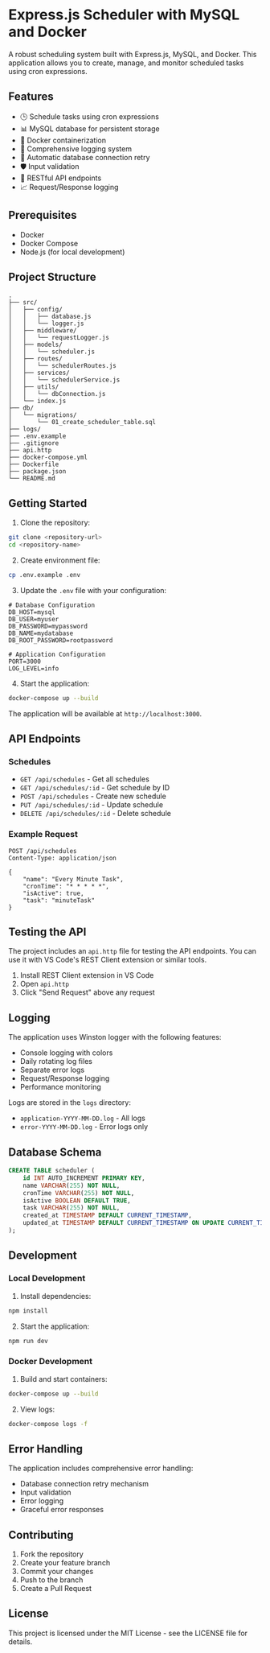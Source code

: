 # Express.js Scheduler with MySQL and Docker

A robust scheduling system built with Express.js, MySQL, and Docker. This application allows you to create, manage, and monitor scheduled tasks using cron expressions.

## Features

- 🕒 Schedule tasks using cron expressions
- 📊 MySQL database for persistent storage
- 🐳 Docker containerization
- 📝 Comprehensive logging system
- 🔄 Automatic database connection retry
- 🛡️ Input validation
- 📡 RESTful API endpoints
- 📈 Request/Response logging

## Prerequisites

- Docker
- Docker Compose
- Node.js (for local development)

## Project Structure

```
.
├── src/
│   ├── config/
│   │   ├── database.js
│   │   └── logger.js
│   ├── middleware/
│   │   └── requestLogger.js
│   ├── models/
│   │   └── scheduler.js
│   ├── routes/
│   │   └── schedulerRoutes.js
│   ├── services/
│   │   └── schedulerService.js
│   ├── utils/
│   │   └── dbConnection.js
│   └── index.js
├── db/
│   └── migrations/
│       └── 01_create_scheduler_table.sql
├── logs/
├── .env.example
├── .gitignore
├── api.http
├── docker-compose.yml
├── Dockerfile
├── package.json
└── README.md
```

## Getting Started

1. Clone the repository:

```bash
git clone <repository-url>
cd <repository-name>
```

2. Create environment file:

```bash
cp .env.example .env
```

3. Update the `.env` file with your configuration:

```env
# Database Configuration
DB_HOST=mysql
DB_USER=myuser
DB_PASSWORD=mypassword
DB_NAME=mydatabase
DB_ROOT_PASSWORD=rootpassword

# Application Configuration
PORT=3000
LOG_LEVEL=info
```

4. Start the application:

```bash
docker-compose up --build
```

The application will be available at `http://localhost:3000`.

## API Endpoints

### Schedules

- `GET /api/schedules` - Get all schedules
- `GET /api/schedules/:id` - Get schedule by ID
- `POST /api/schedules` - Create new schedule
- `PUT /api/schedules/:id` - Update schedule
- `DELETE /api/schedules/:id` - Delete schedule

### Example Request

```http
POST /api/schedules
Content-Type: application/json

{
    "name": "Every Minute Task",
    "cronTime": "* * * * *",
    "isActive": true,
    "task": "minuteTask"
}
```

## Testing the API

The project includes an `api.http` file for testing the API endpoints. You can use it with VS Code's REST Client extension or similar tools.

1. Install REST Client extension in VS Code
2. Open `api.http`
3. Click "Send Request" above any request

## Logging

The application uses Winston logger with the following features:

- Console logging with colors
- Daily rotating log files
- Separate error logs
- Request/Response logging
- Performance monitoring

Logs are stored in the `logs` directory:

- `application-YYYY-MM-DD.log` - All logs
- `error-YYYY-MM-DD.log` - Error logs only

## Database Schema

```sql
CREATE TABLE scheduler (
    id INT AUTO_INCREMENT PRIMARY KEY,
    name VARCHAR(255) NOT NULL,
    cronTime VARCHAR(255) NOT NULL,
    isActive BOOLEAN DEFAULT TRUE,
    task VARCHAR(255) NOT NULL,
    created_at TIMESTAMP DEFAULT CURRENT_TIMESTAMP,
    updated_at TIMESTAMP DEFAULT CURRENT_TIMESTAMP ON UPDATE CURRENT_TIMESTAMP
);
```

## Development

### Local Development

1. Install dependencies:

```bash
npm install
```

2. Start the application:

```bash
npm run dev
```

### Docker Development

1. Build and start containers:

```bash
docker-compose up --build
```

2. View logs:

```bash
docker-compose logs -f
```

## Error Handling

The application includes comprehensive error handling:

- Database connection retry mechanism
- Input validation
- Error logging
- Graceful error responses

## Contributing

1. Fork the repository
2. Create your feature branch
3. Commit your changes
4. Push to the branch
5. Create a Pull Request

## License

This project is licensed under the MIT License - see the LICENSE file for details.
